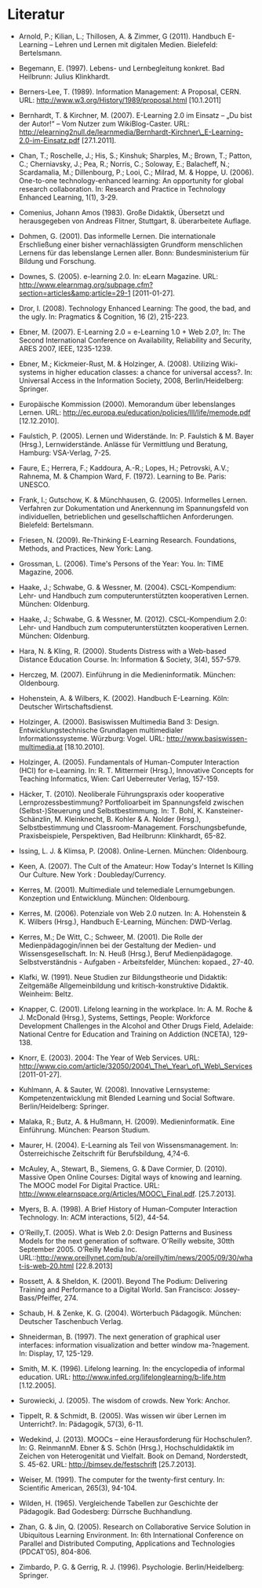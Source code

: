# Literatur

- Arnold, P.; Kilian, L.; Thillosen, A. &amp; Zimmer, G (2011). Handbuch E-Learning – Lehren und Lernen mit digitalen Medien. Bielefeld: Bertelsmann.

- Begemann, E. (1997). Lebens- und Lernbegleitung konkret. Bad Heilbrunn: Julius Klinkhardt.

- Berners-Lee, T. (1989). Information Management: A Proposal, CERN. URL: http://www.w3.org/History/1989/proposal.html \[10.1.2011]

- Bernhardt, T. &amp; Kirchner, M. (2007). E-Learning 2.0 im Einsatz – „Du bist der Autor!“ – Vom Nutzer zum WikiBlog-Caster. URL: http://elearning2null.de/learnmedia/Bernhardt-Kirchner\_E-Learning-2.0-im-Einsatz.pdf \[27.1.2011].

- Chan, T.; Roschelle, J.; His, S.; Kinshuk; Sharples, M.; Brown, T.; Patton, C.; Cherniavsky, J.; Pea, R.; Norris, C.; Soloway, E.; Balacheff, N.; Scardamalia, M.; Dillenbourg, P.; Looi, C.; Milrad, M. &amp; Hoppe, U. (2006). One-to-one technology-enhanced learning: An opportunity for global research collaboration. In: Research and Practice in Technology Enhanced Learning, 1(1), 3-29.

- Comenius, Johann Amos (1983). Große Didaktik, Übersetzt und herausgegeben von Andreas Flitner, Stuttgart, 8. überarbeitete Auflage.

- Dohmen, G. (2001). Das informelle Lernen. Die internationale Erschließung einer bisher vernachlässigten Grundform menschlichen Lernens für das lebenslange Lernen aller. Bonn: Bundesministerium für Bildung und Forschung.

- Downes, S. (2005). e-learning 2.0. In: eLearn Magazine. URL: http://www.elearnmag.org/subpage.cfm?section=articles&amp;article=29-1 \[2011-01-27].

- Dror, I. (2008). Technology Enhanced Learning: The good, the bad, and the ugly. In: Pragmatics &amp; Cognition, 16 (2), 215-223.

- Ebner, M. (2007). E-Learning 2.0 = e-Learning 1.0 + Web 2.0?, In: The Second International Conference on Availability, Reliability and Security, ARES 2007, IEEE, 1235-1239.

- Ebner, M.; Kickmeier-Rust, M. &amp; Holzinger, A. (2008). Utilizing Wiki-systems in higher education classes: a chance for universal access?. In: Universal Access in the Information Society, 2008, Berlin/Heidelberg: Springer.

- Europäische Kommission (2000). Memorandum über lebenslanges Lernen. URL: http://ec.europa.eu/education/policies/lll/life/memode.pdf \[12.12.2010].

- Faulstich, P. (2005). Lernen und Widerstände. In: P. Faulstich &amp; M. Bayer (Hrsg.), Lernwiderstände. Anlässe für Vermittlung und Beratung, Hamburg: VSA-Verlag, 7-25.

- Faure, E.; Herrera, F.; Kaddoura, A.-R.; Lopes, H.; Petrovski, A.V.; Rahnema, M. &amp; Champion Ward, F. (1972). Learning to Be. Paris: UNESCO.

- Frank, I.; Gutschow, K. &amp; Münchhausen, G. (2005). Informelles Lernen. Verfahren zur Dokumentation und Anerkennung im Spannungsfeld von individuellen, betrieblichen und gesellschaftlichen Anforderungen. Bielefeld: Bertelsmann.

- Friesen, N. (2009). Re-Thinking E-Learning Research. Foundations, Methods, and Practices, New York: Lang.

- Grossman, L. (2006). Time's Persons of the Year: You. In: TIME Magazine, 2006.

- Haake, J.; Schwabe, G. &amp; Wessner, M. (2004). CSCL-Kompendium: Lehr- und Handbuch zum computerunterstützten kooperativen Lernen. München: Oldenburg.

- Haake, J.; Schwabe, G. &amp; Wessner, M. (2012). CSCL-Kompendium 2.0: Lehr- und Handbuch zum computerunterstützten kooperativen Lernen. München: Oldenburg.

- Hara, N. &amp; Kling, R. (2000). Students Distress with a Web-based Distance Education Course. In: Information &amp; Society, 3(4), 557-579.

- Herczeg, M. (2007). Einführung in die Medieninformatik. München: Oldenbourg.

- Hohenstein, A. &amp; Wilbers, K. (2002). Handbuch E-Learning. Köln: Deutscher Wirtschaftsdienst.

- Holzinger, A. (2000). Basiswissen Multimedia Band 3: Design. Entwicklungstechnische Grundlagen multimedialer Informationssysteme. Würzburg: Vogel. URL: http://www.basiswissen-multimedia.at \[18.10.2010].

- Holzinger, A. (2005). Fundamentals of Human-Computer Interaction (HCI) for e-Learning. In: R. T. Mittermeir (Hrsg.), Innovative Concepts for Teaching Informatics, Wien: Carl Ueberreuter Verlag, 157-159.

- Häcker, T. (2010). Neoliberale Führungspraxis oder kooperative Lernprozessbestimmung? Portfolioarbeit im Spannungsfeld zwischen (Selbst-)Steuerung und Selbstbestimmung. In: T. Bohl, K. Kansteiner-Schänzlin, M. Kleinknecht, B. Kohler &amp; A. Nolder (Hrsg.), Selbstbestimmung und Classroom-Management. Forschungsbefunde, Praxisbeispiele, Perspektiven, Bad Heilbrunn: Klinkhardt, 65-82.

- Issing, L. J. &amp; Klimsa, P. (2008). Online-Lernen. München: Oldenbourg.

- Keen, A. (2007). The Cult of the Amateur: How Today's Internet Is Killing Our Culture. New York : Doubleday/Currency.

- Kerres, M. (2001). Multimediale und telemediale Lernumgebungen. Konzeption und Entwicklung. München: Oldenbourg.

- Kerres, M. (2006). Potenziale von Web 2.0 nutzen. In: A. Hohenstein &amp; K. Wilbers (Hrsg.), Handbuch E-Learning, München: DWD-Verlag.

- Kerres, M.; De Witt, C.; Schweer, M. (2001). Die Rolle der Medienpädagogin/innen bei der Gestaltung der Medien- und Wissensgesellschaft. In: N. Heuß (Hrsg.), Beruf Medienpädagoge. Selbstverständnis - Aufgaben - Arbeitsfelder, München: kopaed., 27-40.

- Klafki, W. (1991). Neue Studien zur Bildungstheorie und Didaktik: Zeitgemäße Allgemeinbildung und kritisch-konstruktive Didaktik. Weinheim: Beltz.

- Knapper, C. (2001). Lifelong learning in the workplace. In: A. M. Roche &amp; J. McDonald (Hrsg.), Systems, Settings, People: Workforce Development Challenges in the Alcohol and Other Drugs Field, Adelaide: National Centre for Education and Training on Addiction (NCETA), 129-138.

- Knorr, E. (2003). 2004: The Year of Web Services. URL: http://www.cio.com/article/32050/2004\_The\_Year\_of\_Web\_Services \[2011-01-27].

- Kuhlmann, A. &amp; Sauter, W. (2008). Innovative Lernsysteme: Kompetenzentwicklung mit Blended Learning und Social Software. Berlin/Heidelberg: Springer.

- Malaka, R.; Butz, A. &amp; Hußmann, H. (2009). Medieninformatik. Eine Einführung. München: Pearson Studium.

- Maurer, H. (2004). E-Learning als Teil von Wissensmanagement. In: Österreichische Zeitschrift für Berufsbildung, 4,?4-6.

- McAuley, A., Stewart, B., Siemens, G. &amp; Dave Cormier, D. (2010). Massive Open Online Courses: Digital ways of knowing and learning. The MOOC model For Digital Practice. URL: http://www.elearnspace.org/Articles/MOOC\_Final.pdf. \[25.7.2013].

- Myers, B. A. (1998). A Brief History of Human-Computer Interaction Technology. In: ACM interactions, 5(2), 44-54.

- O’Reilly,T. (2005). What is Web 2.0: Design Patterns and Business Models for the next generation of software. O'Reilly website, 30tth September 2005. O’Reilly Media Inc. URL::http://www.oreillynet.com/pub/a/oreilly/tim/news/2005/09/30/what-is-web-20.html \[22.8.2013]

- Rossett, A. &amp; Sheldon, K. (2001). Beyond The Podium: Delivering Training and Performance to a Digital World. San Francisco: Jossey-Bass/Pfeiffer, 274.

- Schaub, H. &amp; Zenke, K. G. (2004). Wörterbuch Pädagogik. München: Deutscher Taschenbuch Verlag.

- Shneiderman, B. (1997). The next generation of graphical user interfaces: information visualization and better window ma-?nagement. In: Display, 17, 125-129.

- Smith, M. K. (1996). Lifelong learning. In: the encyclopedia of informal education. URL: http://www.infed.org/lifelonglearning/b-life.htm \[1.12.2005].

- Surowiecki, J. (2005). The wisdom of crowds. New York: Anchor.

- Tippelt, R. &amp; Schmidt, B. (2005). Was wissen wir über Lernen im Unterricht?. In: Pädagogik, 57(3), 6-11.

- Wedekind, J. (2013). MOOCs – eine Herausforderung für Hochschulen?. In: G. ReinmannM. Ebner &amp; S. Schön (Hrsg.), Hochschuldidaktik im Zeichen von Heterogenität und Vielfalt. Book on Demand, Norderstedt, S. 45-62. URL: http://bimsev.de/festschrift \[25.7.2013].

- Weiser, M. (1991). The computer for the twenty-first century. In: Scientific American, 265(3), 94-104.

- Wilden, H. (1965). Vergleichende Tabellen zur Geschichte der Pädagogik. Bad Godesberg: Dürrsche Buchhandlung.

- Zhan, G. &amp; Jin, Q. (2005). Research on Collaborative Service Solution in Ubiquitous Learning Environment. In: 6th International Conference on Parallel and Distributed Computing, Applications and Technologies (PDCAT’05), 804-806.

- Zimbardo, P. G. &amp; Gerrig, R. J. (1996). Psychologie. Berlin/Heidelberg: Springer.

